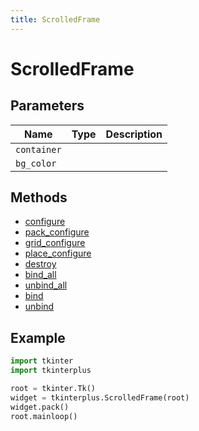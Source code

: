 ```yaml
---
title: ScrolledFrame
---
```


# ScrolledFrame

## Parameters

| Name      | Type | Description |
| --------- | ---- | ----------- |
| `container` |      |             |
| `bg_color`  |      |             |

## Methods

- [configure](#configure)
- [pack_configure](#pack_configure)
- [grid_configure](#grid_configure)
- [place_configure](#place_configure)
- [destroy](#destroy)
- [bind_all](#bind_all)
- [unbind_all](#unbind_all)
- [bind](#bind)
- [unbind](#unbind)

## Example

```py
import tkinter
import tkinterplus

root = tkinter.Tk()
widget = tkinterplus.ScrolledFrame(root)
widget.pack()
root.mainloop()
```
